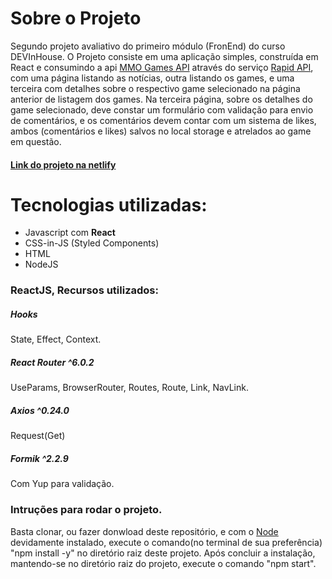 # Sobre o Projeto

Segundo projeto avaliativo do primeiro módulo (FronEnd) do curso DEVInHouse. O Projeto consiste em uma aplicação simples, construída em React e consumindo a api [MMO Games API](https://rapidapi.com/digiwalls/api/mmo-games/) através do serviço [Rapid API](https://rapidapi.com/hub), com uma página listando as notícias, outra listando os games, e uma terceira com detalhes sobre o respectivo game selecionado na página anterior de listagem dos games. 
Na terceira página, sobre os detalhes do game selecionado,  deve constar um formulário com validação para envio de comentários, e os comentários devem contar com um  sistema de likes, ambos (comentários e likes) salvos no local storage e atrelados ao game em questão.

#### [Link do projeto na netlify](https://sleepy-sammet-4b6cba.netlify.app/)
# Tecnologias utilizadas:
* Javascript com **React**
* CSS-in-JS (Styled Components)
* HTML
* NodeJS
### ReactJS, Recursos utilizados:
##### Hooks
State, Effect, Context.
##### React Router ^6.0.2
UseParams, BrowserRouter, Routes, Route, Link, NavLink.
##### Axios ^0.24.0
Request(Get)
##### Formik ^2.2.9
Com Yup para validação.

### Intruções para rodar o projeto.
Basta clonar, ou fazer donwload deste repositório, e com o [Node](https://nodejs.org/en/) devidamente instalado, execute o comando(no terminal de sua preferência) "npm install -y" no diretório raiz deste projeto.
Após concluir a instalação, mantendo-se no diretório raiz do projeto, execute o comando "npm start".
